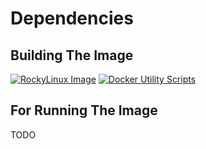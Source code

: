 # Dependencies

## Building The Image
[![RockyLinux Image](https://img.shields.io/badge/rockylinux-8.5-blue)](https://hub.docker.com/_/rockylinux)
[![Docker Utility Scripts](https://img.shields.io/badge/docker%20utils-0.2.0--beta.rc2-blue)](https://github.com/deepworks-net/docker-utils/releases/tag/v0.2.0-beta.rc2)

## For Running The Image
TODO